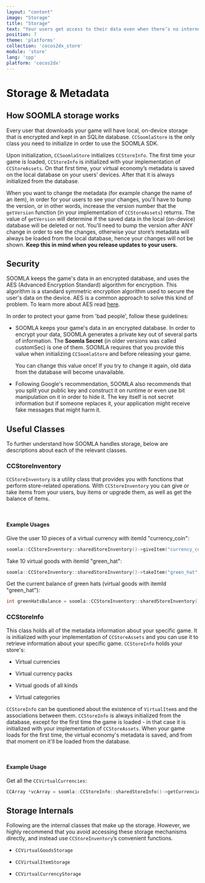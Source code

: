```yaml
---
layout: "content"
image: "Storage"
title: "Storage"
text: "Your users get access to their data even when there’s no internet around. Our encrypted local storage is designed just for that."
position: 7
theme: 'platforms'
collection: 'cocos2dx_store'
module: 'store'
lang: 'cpp' 
platform: 'cocos2dx'
---
```


# Storage & Metadata

## How SOOMLA storage works

Every user that downloads your game will have local, on-device storage that is encrypted and kept in an SQLite database. `CCSoomlaStore` is the only class you need to initialize in order to use the SOOMLA SDK.

Upon initialization, `CCSoomlaStore` initializes `CCStoreInfo`. The first time your game is loaded, `CCStoreInfo` is initialized with your implementation of `CCStoreAssets`. On that first time, your virtual economy’s metadata is saved on the local database on your users’ devices. After that it is always initialized from the database.

When you want to change the metadata (for example change the name of an item), in order for your users to see your changes, you'll have to bump the version, or in other words, increase the version number that the `getVersion` function (in your implementation of `CCStoreAssets`) returns. The value of `getVersion` will determine if the saved data in the local (on-device) database will be deleted or not. You'll need to bump the version after ANY change in order to see the changes, otherwise your store’s metadata will always be loaded from the local database, hence your changes will not be shown. **Keep this in mind when you release updates to your users.**

## Security

SOOMLA keeps the game's data in an encrypted database, and uses the AES (Advanced Encryption Standard) algorithm for encryption. This algorithm is a standard symmetric encryption algorithm used to secure the user's data on the device. AES is a common approach to solve this kind of problem. To learn more about AES read [here](http://en.wikipedia.org/wiki/Advanced_Encryption_Standard).

In order to protect your game from 'bad people', follow these guidelines:

- SOOMLA keeps your game's data in an encrypted database. In order to encrypt your data, SOOMLA generates a private key out of several parts of information. The **Soomla Secret** (in older versions was called customSec) is one of them. SOOMLA requires that you provide this value when initializing `CCSoomlaStore` and before releasing your game.

  <div class="warning-box">You can change this value once! If you try to change it again, old data from the database will become unavailable.</div>

- Following Google's recommendation, SOOMLA also recommends that you split your public key and construct it on runtime or even use bit manipulation on it in order to hide it. The key itself is not secret information but if someone replaces it, your application might receive fake messages that might harm it.

## Useful Classes
To further understand how SOOMLA handles storage, below are descriptions about each of the relevant classes.

### CCStoreInventory

`CCStoreInventory` is a utility class that provides you with functions that perform store-related operations. With `CCStoreInventory` you can give or take items from your users, buy items or upgrade them, as well as get the balance of items.

<br>

#### **Example Usages**

Give the user 10 pieces of a virtual currency with itemId "currency_coin":

``` cpp
soomla::CCStoreInventory::sharedStoreInventory()->giveItem("currency_coin", 10);
```

Take 10 virtual goods with itemId "green_hat":

``` cpp
soomla::CCStoreInventory::sharedStoreInventory()->takeItem("green_hat", 10);
```

Get the current balance of green hats (virtual goods with itemId "green_hat"):

``` cpp
int greenHatsBalance = soomla::CCStoreInventory::sharedStoreInventory()->getItemBalance("green_hat");
```

### CCStoreInfo

This class holds all of the metadata information about your specific game. It is initialized with your implementation of `CCStoreAssets` and you can use it to retrieve information about your specific game. `CCStoreInfo` holds your store's:

- Virtual currencies

- Virtual currency packs

- Virtual goods of all kinds

- Virtual categories

`CCStoreInfo` can be questioned about the existence of `VirtualItem`s and the associations between them.
`CCStoreInfo` is always initialized from the database, except for the first time the game is loaded - in that case it is initialized with your implementation of `CCStoreAssets`. When your game loads for the first time, the virtual economy's metadata is saved, and from that moment on it'll be loaded from the database.

<br>

#### **Example Usage**

Get all the `CCVirtualCurrencies`:

``` cpp
CCArray *vcArray = soomla::CCStoreInfo::sharedStoreInfo()->getCurrencies();
```

## Storage Internals

Following are the internal classes that make up the storage. However, we highly recommend that you avoid accessing these storage mechanisms directly, and instead use `CCStoreInventory`’s convenient functions.

- `CCVirtualGoodsStorage`

- `CCVirtualItemStorage`

- `CCVirtualCurrencyStorage`
